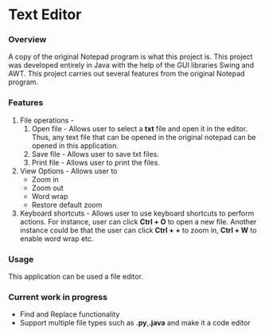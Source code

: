 # Text Editor

### Overview

A copy of the original Notepad program is what this project is. This project was developed entirely in Java with the help of the GUI libraries Swing and AWT. This project carries out several features from the original Notepad program.

### Features 
1. File operations -
    1. Open file - Allows user to select a **txt** file and open it in the editor. Thus, any text file that can be opened in the original notepad can be opened in this application.
    2. Save file - Allows user to save txt files.
    3. Print file - Allows user to print the files.
2. View Options - Allows user to 
    + Zoom in
    + Zoom out
    + Word wrap
    + Restore default zoom
3. Keyboard shortcuts - Allows user to use keyboard shortcuts to perform actions. For instance, user can click __Ctrl + O__ to open a new file. Another instance could be that the user can click __Ctrl + +__ to zoom in, __Ctrl + W__ to enable word wrap etc.

### Usage
This application can be used a file editor.

### Current work in progress
+ Find and Replace functionality
+ Support multiple file types such as __.py__,__.java__ and make it a code editor